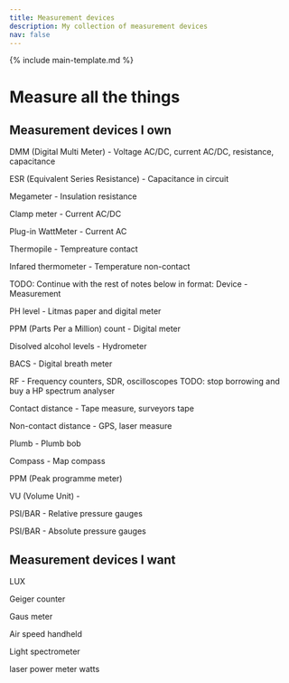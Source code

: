 ```yaml
---
title: Measurement devices
description: My collection of measurement devices
nav: false
---
```


{% include main-template.md %}

# Measure all the things

## Measurement devices I own

DMM (Digital Multi Meter) - Voltage AC/DC, current AC/DC, resistance, capacitance

ESR (Equivalent Series Resistance) - Capacitance in circuit

Megameter - Insulation resistance

Clamp meter - Current AC/DC

Plug-in WattMeter - Current AC

Thermopile - Tempreature contact

Infared thermometer - Temperature non-contact

TODO: Continue with the rest of notes below in format: Device - Measurement

PH level - Litmas paper and digital meter

PPM (Parts Per a Million) count - Digital meter

Disolved alcohol levels - Hydrometer

BACS - Digital breath meter

RF - Frequency counters, SDR, oscilloscopes TODO: stop borrowing and buy a HP spectrum analyser

Contact distance - Tape measure, surveyors tape

Non-contact distance - GPS, laser measure

Plumb - Plumb bob

Compass - Map compass

PPM (Peak programme meter)

VU (Volume Unit) -

PSI/BAR - Relative pressure gauges

PSI/BAR - Absolute pressure gauges

## Measurement devices I want

LUX

Geiger counter

Gaus meter

Air speed handheld

Light spectrometer

laser power meter watts
